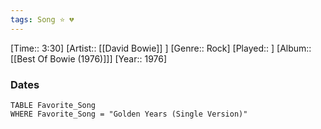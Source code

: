 ```yaml
---
tags: Song ⭐ 💔
---
```

[Time:: 3:30]
[Artist:: [[David Bowie]] ]
[Genre:: Rock]
[Played:: ]
[Album:: [[Best Of Bowie (1976)]]]
[Year:: 1976]
### Dates
````dataview
TABLE Favorite_Song
WHERE Favorite_Song = "Golden Years (Single Version)"
````